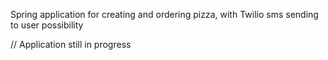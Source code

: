 Spring application for creating and ordering pizza, with Twilio sms sending to user possibility

// Application still in progress

